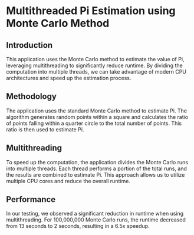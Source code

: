 # Multithreaded Pi Estimation using Monte Carlo Method
## Introduction
This application uses the Monte Carlo method to estimate the value of Pi, leveraging multithreading to significantly reduce runtime. By dividing the computation into multiple threads, we can take advantage of modern CPU architectures and speed up the estimation process.

## Methodology
The application uses the standard Monte Carlo method to estimate Pi. The algorithm generates random points within a square and calculates the ratio of points falling within a quarter circle to the total number of points. This ratio is then used to estimate Pi.

## Multithreading
To speed up the computation, the application divides the Monte Carlo runs into multiple threads. Each thread performs a portion of the total runs, and the results are combined to estimate Pi. This approach allows us to utilize multiple CPU cores and reduce the overall runtime.

## Performance
In our testing, we observed a significant reduction in runtime when using multithreading. For 100,000,000 Monte Carlo runs, the runtime decreased from 13 seconds to 2 seconds, resulting in a 6.5x speedup.